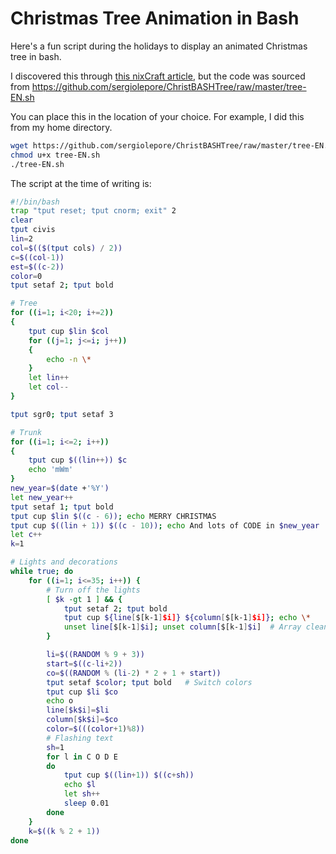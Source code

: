 # Christmas Tree Animation in Bash

Here's a fun script during the holidays to display an animated Christmas tree in bash.

I discovered this through [this nixCraft article](https://www.cyberciti.biz/open-source/command-line-hacks/linux-unix-desktop-fun-christmas-tree-for-your-terminal/), but the code was sourced from <https://github.com/sergiolepore/ChristBASHTree/raw/master/tree-EN.sh>

You can place this in the location of your choice. For example, I did this from my home directory.

```bash
wget https://github.com/sergiolepore/ChristBASHTree/raw/master/tree-EN.sh
chmod u+x tree-EN.sh
./tree-EN.sh
```

The script at the time of writing is:

```bash
#!/bin/bash
trap "tput reset; tput cnorm; exit" 2
clear
tput civis
lin=2
col=$(($(tput cols) / 2))
c=$((col-1))
est=$((c-2))
color=0
tput setaf 2; tput bold

# Tree
for ((i=1; i<20; i+=2))
{
    tput cup $lin $col
    for ((j=1; j<=i; j++))
    {
        echo -n \*
    }
    let lin++
    let col--
}

tput sgr0; tput setaf 3

# Trunk
for ((i=1; i<=2; i++))
{
    tput cup $((lin++)) $c
    echo 'mWm'
}
new_year=$(date +'%Y')
let new_year++
tput setaf 1; tput bold
tput cup $lin $((c - 6)); echo MERRY CHRISTMAS
tput cup $((lin + 1)) $((c - 10)); echo And lots of CODE in $new_year
let c++
k=1

# Lights and decorations
while true; do
    for ((i=1; i<=35; i++)) {
        # Turn off the lights
        [ $k -gt 1 ] && {
            tput setaf 2; tput bold
            tput cup ${line[$[k-1]$i]} ${column[$[k-1]$i]}; echo \*
            unset line[$[k-1]$i]; unset column[$[k-1]$i]  # Array cleanup
        }

        li=$((RANDOM % 9 + 3))
        start=$((c-li+2))
        co=$((RANDOM % (li-2) * 2 + 1 + start))
        tput setaf $color; tput bold   # Switch colors
        tput cup $li $co
        echo o
        line[$k$i]=$li
        column[$k$i]=$co
        color=$(((color+1)%8))
        # Flashing text
        sh=1
        for l in C O D E
        do
            tput cup $((lin+1)) $((c+sh))
            echo $l
            let sh++
            sleep 0.01
        done
    }
    k=$((k % 2 + 1))
done
```
